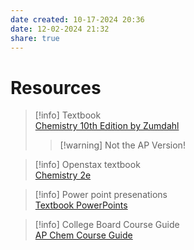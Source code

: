 ```yaml
---
date created: 10-17-2024 20:36
date: 12-02-2024 21:32
share: true
---
```

  
# Resources  
  
> [!info] Textbook  
> [Chemistry 10th Edition by Zumdahl](https://drive.google.com/file/d/10K99NULspkfhMxPlpk3SybOvg8lJn_Xb/view?usp=drive_link)  
> > [!warning] Not the AP Version!  
  
> [!info] Openstax textbook  
> [Chemistry 2e](https://drive.google.com/file/d/1r37wXM4NX8xPfAGsfJjV_YKVqXSa72Gk/view?usp=drive_link)  
  
> [!info] Power point presenations  
> [Textbook PowerPoints](https://drive.google.com/drive/folders/1IMd2iwYOYOHO52MO66yRWxqLlrnEquqg)  
  
> [!info] College Board Course Guide  
> [AP Chem Course Guide](https://apcentral.collegeboard.org/media/pdf/ap-chemistry-course-and-exam-description.pdf)